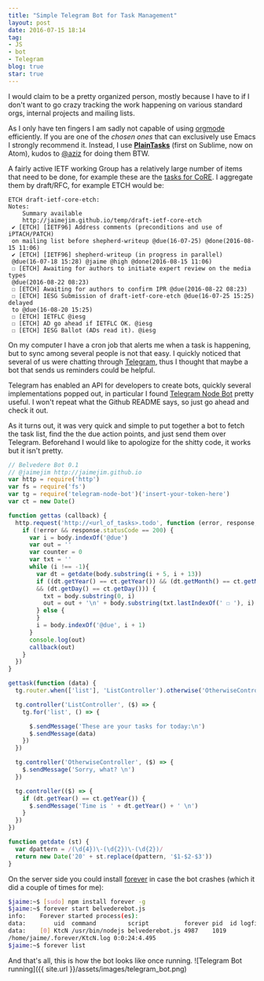 ```yaml
---
title: "Simple Telegram Bot for Task Management"
layout: post
date: 2016-07-15 18:14
tag:
- JS
- bot
- Telegram
blog: true
star: true
---
```


I would claim to be a pretty organized person, mostly because I have to if I don't want to go crazy tracking the work happening on various standard orgs, internal projects and mailing lists.

As I only have ten fingers I am sadly not capable of using [orgmode](http://orgmode.org) efficiently. If you are one of the *chosen ones* that can exclusively use Emacs I strongly recommend it. Instead, I use **[PlainTasks](https://github.com/aziz/PlainTasks)** (first on Sublime, now on Atom), kudos to [@aziz](https://github.com/aziz) for doing them BTW.

A fairly active IETF working Group has a relatively large number of items that need to be done, for example these are the [tasks for CoRE](http://jaimejim.github.io/temp/coretodo.txt). I aggregate them by draft/RFC, for example ETCH would be:

```
ETCH draft-ietf-core-etch:
Notes:
    Summary available
    http://jaimejim.github.io/temp/draft-ietf-core-etch
 ✔ [ETCH] [IETF96] Address comments (preconditions and use of iPTACH/PATCH)
 on mailing list before shepherd-writeup @due(16-07-25) @done(2016-08-15 11:06)
 ✔ [ETCH] [IETF96] shepherd-writeup (in progress in parallel)
 @due(16-07-18 15:28) @jaime @high @done(2016-08-15 11:06)
 ☐ [ETCH] Awaiting for authors to initiate expert review on the media types
 @due(2016-08-22 08:23)
 ☐ [ETCH] Awaiting for authors to confirm IPR @due(2016-08-22 08:23)
 ☐ [ETCH] IESG Submission of draft-ietf-core-etch @due(16-07-25 15:25) delayed
 to @due(16-08-20 15:25)
 ☐ [ETCH] IETFLC @iesg
 ☐ [ETCH] AD go ahead if IETFLC OK. @iesg
 ☐ [ETCH] IESG Ballot (ADs read it). @iesg  
```

On my computer I have a cron job that alerts me when a task is happening, but to sync among several people is not that easy. I quickly noticed that several of us were chatting through [Telegram](https://telegram.org/blog/bot-revolution), thus I thought that maybe a bot that sends us reminders could be helpful.

Telegram has enabled an API for developers to create bots, quickly several implementations popped out, in particular I found [Telegram Node Bot](https://github.com/Naltox/telegram-node-bot) pretty useful.
I won't repeat what the Github README says, so just go ahead and check it out.

As it turns out, it was very quick and simple to put together a bot to fetch the task list, find the the due action points, and just send them over Telegram. Beforehand I would like to apologize for the shitty code, it works but it isn't pretty.

``` js
// Belvedere Bot 0.1
// @jaimejim http://jaimejim.github.io
var http = require('http')
var fs = require('fs')
var tg = require('telegram-node-bot')('insert-your-token-here')
var ct = new Date()

function gettas (callback) {
  http.request('http://<url_of_tasks>.todo', function (error, response, body) {
    if (!error && response.statusCode == 200) {
      var i = body.indexOf('@due')
      var out = ''
      var counter = 0
      var txt = ''
      while (i !== -1){
        var dt = getdate(body.substring(i + 5, i + 13))
        if ((dt.getYear() == ct.getYear()) && (dt.getMonth() == ct.getMonth())
        && (dt.getDay() == ct.getDay())) {
          txt = body.substring(0, i)
          out = out + '\n' + body.substring(txt.lastIndexOf(' ☐ '), i)
        } else {
        }
        i = body.indexOf('@due', i + 1)
      }
      console.log(out)
      callback(out)
    }
  })
}

gettask(function (data) {
  tg.router.when(['list'], 'ListController').otherwise('OtherwiseController')

  tg.controller('ListController', ($) => {
    tg.for('list', () => {

      $.sendMessage('These are your tasks for today:\n')
      $.sendMessage(data)
    })
  })

  tg.controller('OtherwiseController', ($) => {
    $.sendMessage('Sorry, what? \n')
  })

  tg.controller(($) => {
    if (dt.getYear() == ct.getYear()) {
      $.sendMessage('Time is ' + dt.getYear() + ' \n')
    }
  })
})

function getdate (st) {
  var dpattern = /(\d{4})\-(\d{2})\-(\d{2})/
  return new Date('20' + st.replace(dpattern, '$1-$2-$3'))
}
```

On the server side you could install [forever](https://github.com/foreverjs/forever) in case the bot crashes (which it did a couple of times for me):

``` bash
$jaime:~$ [sudo] npm install forever -g
$jaime:~$ forever start belvederebot.js
info:    Forever started process(es):
data:        uid  command         script          forever pid  id logfile                       uptime       
data:    [0] KtcN /usr/bin/nodejs belvederebot.js 4987    1019    
/home/jaime/.forever/KtcN.log 0:0:24:4.495
$jaime:~$ forever list
```

And that's all, this is how the bot looks like once running.
![Telegram Bot running]({{ site.url }}/assets/images/telegram_bot.png)
